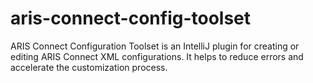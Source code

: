 # aris-connect-config-toolset
ARIS Connect Configuration Toolset is an IntelliJ plugin for creating or editing ARIS Connect XML configurations. It helps to reduce errors and accelerate the customization process. 
